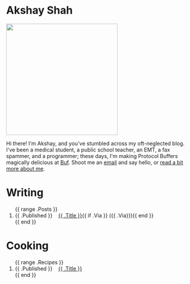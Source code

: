 # Akshay Shah

<img alt="" src="/static/akshay-300x300.webp" height="300px" width="300px">

Hi there! I'm Akshay, and you've stumbled across my oft-neglected
blog.  I've been a medical student, a public school teacher, an EMT, a fax
spammer, and a programmer; these days, I'm making Protocol Buffers magically
delicious at [Buf](https://buf.build). Shoot me an
[email](mailto:akshay@akshayshah.org) and say hello, or [read a bit more about
me](/colophon/).

# Writing

<ol class="post-list">
{{ range .Posts }}
<li>
  <span class="post-date">{{ .Published }} &nbsp;&nbsp;</span>
  <a href="{{ .Link }}">{{ .Title }}</a>{{ if .Via }} ({{ .Via}}){{ end }}
</li>
{{ end }}
</ol>

# Cooking

<ol class="post-list">
{{ range .Recipes }}
<li>
  <span class="post-date">{{ .Published }} &nbsp;&nbsp;</span>
  <a href="{{ .Link }}">{{ .Title }}</a>
</li>
{{ end }}
</ol>
